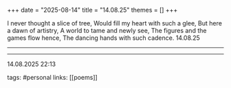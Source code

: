 +++
date = "2025-08-14"
title = "14.08.25"
themes = []
+++

I never thought a slice of tree,
Would fill my heart with such a glee,
But here a dawn of artistry,
A world to tame and newly see,
The figures and the games flow hence,
The dancing hands with such cadence.
14.08.25

---



---

14.08.2025 22:13

tags: #personal
links: [[poems]]
